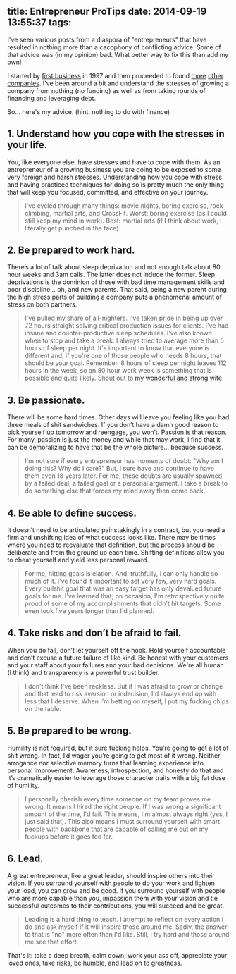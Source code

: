 title: Entrepreneur ProTips
date: 2014-09-19 13:55:37
tags:
---

I've seen various posts from a diaspora of "entrepreneurs" that have
resulted in nothing more than a cacophony of conflicting advice.  Some
of that advice was (in my opinion) bad.  What better way to fix this
than add my own!

I started by [first business](http://omniti.com/) in 1997 and then
proceeded to found [three](http://messagesystems.com/)
[other](http://fontdeck.com) [companies](http://www.circonus.com/).
I've been around a bit and understand the stresses of growing a
company from nothing (no funding) as well as from taking rounds of
financing and leveraging debt.

So... here's my advice. (hint: nothing to do with finance)

## 1. Understand how you cope with the stresses in your life.

You, like everyone else, have stresses and have to cope with them.  As
an entrepreneur of a growing business you are going to be exposed to
some very foreign and harsh stresses.  Understanding how you cope with
stress and having practiced techniques for doing so is pretty much the
only thing that will keep you focused, committed, and effective on
your journey.

> I've cycled through many things: movie nights, boring exercise, rock
> climbing, martial arts, and CrossFit.  Worst: boring exercise (as I
> could still keep my mind in work). Best: martial arts (if I think
> about work, I literally get punched in the face).

## 2. Be prepared to work hard.

There’s a lot of talk about sleep deprivation and not enough talk
about 80 hour weeks and 3am calls.  The latter does not induce the
former.  Sleep deprivations is the dominion of those with bad time
management skills and poor discipline… oh, and new parents.  That
said, being a new parent during the high stress parts of building a
company puts a phenomenal amount of stress on both partners.

> I've pulled my share of all-nighters. I've taken pride in being up
> over 72 hours straight solving critical production issues for
> clients. I've had insane and counter-productive sleep schedules.
> I've also known when to stop and take a break.  I always tried to
> average more than 5 hours of sleep per night.  It's important to
> know that everyone is different and, if you're one of those people
> who needs 8 hours, that should be your goal.  Remember, 8 hours of
> sleep per night leaves 112 hours in the week, so an 80 hour work
> week is something that is possible and quite likely. Shout out to
> [my wonderful and strong wife](http://lisabmrss.blogspot.com/).

## 3. Be passionate.

There will be some hard times.  Other days will leave you feeling like
you had three meals of shit sandwiches.  If you don’t have a damn good
reason to pick yourself up tomorrow and reengage, you won’t. Passion
is that reason.  For many, passion is just the money and while that may
work, I find that it can be demoralizing to have that be the whole
picture… because success.

> I'm not sure if every entrepreneur has moments of doubt: "Why am I
> doing this? Why do I care?"  But, I sure have and continue to have
> them even 18 years later.  For me, these doubts are usually spawned
> by a failed deal, a failed goal or a personal argument.  I take a
> break to do something else that forces my mind away then come
> back.

## 4. Be able to define success.

It doesn’t need to be articulated painstakingly in a contract, but you
need a firm and unshifting idea of what success looks like.  There may
be times where you need to reevaluate that definition, but the process
should be deliberate and from the ground up each time.  Shifting
definitions allow you to cheat yourself and yield less personal
reward.

> For me, hitting goals is elation. And, truthfully, I can only handle
> so much of it. I've found it important to set very few, very hard
> goals.  Every bullshit goal that was an easy target has only
> devalued future goals for me.  I've learned that, on occasion, I'm
> retrospectively quite proud of some of my accomplishments that
> didn't hit targets.  Some even took five years longer than I'd
> planned.

## 4. Take risks and don’t be afraid to fail.

When you do fail, don’t let yourself off the hook. Hold yourself
accountable and don’t excuse a future failure of like kind.  Be honest
with your customers and your staff about your failures and your bad
decisions.  We're all human (I think) and transparency is a powerful
trust builder.

> I don't think I've been reckless.  But if I was afraid to grow or
> change and that lead to risk aversion or indecision, I'd always end
> up with less that I deserve.  When I'm betting on myself, I put my
> fucking chips on the table.

## 5. Be prepared to be wrong.

Humility is not required, but it sure fucking helps.  You’re going to
get a lot of shit wrong.  In fact, I’d wager you’re going to get most
of it wrong.  Neither arrogance nor selective memory turns that
learning experience into personal improvement.  Awareness,
introspection, and honesty do that and it’s dramatically easier to
leverage those character traits with a big fat dose of humility.

> I personally cherish every time someone on my team proves me wrong.
> It means I hired the right people. If I was wrong a significant
> amount of the time, I'd fail. This means, I'm almost always right
> (yes, I just said that). This also means I must surround yourself
> with smart people with backbone that are capable of calling me out
> on my fuckups before it goes too far.

## 6. Lead.

A great entrepreneur, like a great leader, should inspire others into
their vision.  If you surround yourself with people to do your work
and lighten your load, you can grow and be good.  If you surround
yourself with people who are more capable than you, impassion them
with your vision and tie successful outcomes to their contributions,
you will succeed and be great.

> Leading is a hard thing to teach. I attempt to reflect on every
> action I do and ask myself if it will inspire those around me.
> Sadly, the answer to that is "no" more often than I'd like.  Still,
> I try hard and those around me see that effort.

That's it: take a deep breath, calm down, work your ass off,
appreciate your loved ones, take risks, be humble, and lead on to
greatness.
